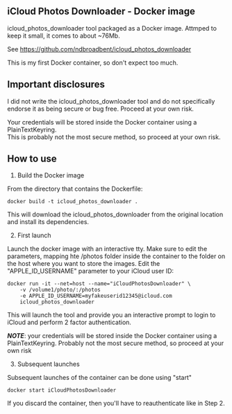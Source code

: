 iCloud Photos Downloader - Docker image
---------------------------------------

icloud_photos_downloader tool packaged as a Docker image. Attmped to keep it small,
it comes to about ~76Mb.

See https://github.com/ndbroadbent/icloud_photos_downloader

This is my first Docker container, so don't expect too much.

Important disclosures
---------------------

I did not write the icloud_photos_downloader tool and do not specifically endorse it
as being secure or bug free.  Proceed at your own risk. 

Your credentials will be stored inside the Docker container using a PlainTextKeyring.  
This is probably not the most secure method, so proceed at your own risk.

How to use
----------

1.  Build the Docker image

From the directory that contains the Dockerfile:

    docker build -t icloud_photos_downloader .

This will download the icloud_photos_downloader from the original location
and install its dependencies.

2.  First launch

Launch the docker image with an interactive tty.  Make sure to edit the parameters,
mapping hte /photos folder inside the container to the folder on the host where you
want to store the images.  Edit the "APPLE_ID_USERNAME" parameter to your iCloud
user ID:

    docker run -it --net=host --name="iCloudPhotosDownloader" \
    	-v /volume1/photo/:/photos 
    	-e APPLE_ID_USERNAME=myfakeuserid12345@icloud.com
    	icloud_photos_downloader

This will launch the tool and provide you an interactive prompt to login to iCloud
and perform 2 factor authentication.

***NOTE***: your credentials will be stored inside the Docker container using
a PlainTextKeyring.  Probably not the most secure method, so proceed at your own risk

3.  Subsequent launches

Subsequent launches of the container can be done using "start"

    docker start iCloudPhotosDownloader

If you discard the container, then you'll have to reauthenticate like in Step 2.